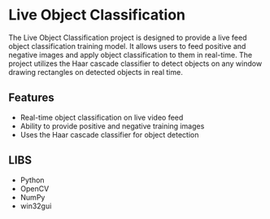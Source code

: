 # Live Object Classification

The Live Object Classification project is designed to provide a live feed object classification training model. It allows users to feed positive and negative images and apply object classification to them in real-time. The project utilizes the Haar cascade classifier to detect objects on any window drawing rectangles on detected
objects in real time.

## Features

- Real-time object classification on live video feed
- Ability to provide positive and negative training images
- Uses the Haar cascade classifier for object detection

## LIBS

- Python
- OpenCV
- NumPy
- win32gui
